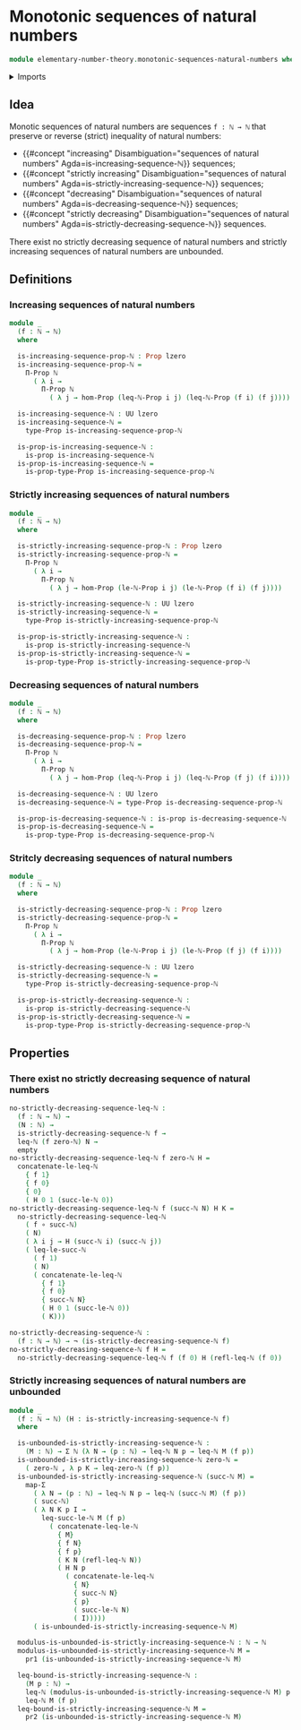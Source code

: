 # Monotonic sequences of natural numbers

```agda
module elementary-number-theory.monotonic-sequences-natural-numbers where
```

<details><summary>Imports</summary>

```agda
open import elementary-number-theory.inequality-natural-numbers
open import elementary-number-theory.natural-numbers
open import elementary-number-theory.strict-inequality-natural-numbers
open import elementary-number-theory.well-ordering-principle-natural-numbers

open import foundation.dependent-pair-types
open import foundation.empty-types
open import foundation.function-types
open import foundation.functoriality-dependent-pair-types
open import foundation.negation
open import foundation.propositions
open import foundation.universe-levels
```

</details>

## Idea

Monotic sequences of natural numbers are sequences `f : ℕ → ℕ` that preserve or
reverse (strict) inequality of natural numbers:

- {{#concept "increasing" Disambiguation="sequences of natural numbers" Agda=is-increasing-sequence-ℕ}}
  sequences;
- {{#concept "strictly increasing" Disambiguation="sequences of natural numbers" Agda=is-strictly-increasing-sequence-ℕ}}
  sequences;
- {{#concept "decreasing" Disambiguation="sequences of natural numbers" Agda=is-decreasing-sequence-ℕ}}
  sequences;
- {{#concept "strictly decreasing" Disambiguation="sequences of natural numbers" Agda=is-strictly-decreasing-sequence-ℕ}}
  sequences.

There exist no strictly decreasing sequence of natural numbers and strictly
increasing sequences of natural numbers are unbounded.

## Definitions

### Increasing sequences of natural numbers

```agda
module _
  (f : ℕ → ℕ)
  where

  is-increasing-sequence-prop-ℕ : Prop lzero
  is-increasing-sequence-prop-ℕ =
    Π-Prop ℕ
      ( λ i →
        Π-Prop ℕ
          ( λ j → hom-Prop (leq-ℕ-Prop i j) (leq-ℕ-Prop (f i) (f j))))

  is-increasing-sequence-ℕ : UU lzero
  is-increasing-sequence-ℕ =
    type-Prop is-increasing-sequence-prop-ℕ

  is-prop-is-increasing-sequence-ℕ :
    is-prop is-increasing-sequence-ℕ
  is-prop-is-increasing-sequence-ℕ =
    is-prop-type-Prop is-increasing-sequence-prop-ℕ
```

### Strictly increasing sequences of natural numbers

```agda
module _
  (f : ℕ → ℕ)
  where

  is-strictly-increasing-sequence-prop-ℕ : Prop lzero
  is-strictly-increasing-sequence-prop-ℕ =
    Π-Prop ℕ
      ( λ i →
        Π-Prop ℕ
          ( λ j → hom-Prop (le-ℕ-Prop i j) (le-ℕ-Prop (f i) (f j))))

  is-strictly-increasing-sequence-ℕ : UU lzero
  is-strictly-increasing-sequence-ℕ =
    type-Prop is-strictly-increasing-sequence-prop-ℕ

  is-prop-is-strictly-increasing-sequence-ℕ :
    is-prop is-strictly-increasing-sequence-ℕ
  is-prop-is-strictly-increasing-sequence-ℕ =
    is-prop-type-Prop is-strictly-increasing-sequence-prop-ℕ
```

### Decreasing sequences of natural numbers

```agda
module _
  (f : ℕ → ℕ)
  where

  is-decreasing-sequence-prop-ℕ : Prop lzero
  is-decreasing-sequence-prop-ℕ =
    Π-Prop ℕ
      ( λ i →
        Π-Prop ℕ
          ( λ j → hom-Prop (leq-ℕ-Prop i j) (leq-ℕ-Prop (f j) (f i))))

  is-decreasing-sequence-ℕ : UU lzero
  is-decreasing-sequence-ℕ = type-Prop is-decreasing-sequence-prop-ℕ

  is-prop-is-decreasing-sequence-ℕ : is-prop is-decreasing-sequence-ℕ
  is-prop-is-decreasing-sequence-ℕ =
    is-prop-type-Prop is-decreasing-sequence-prop-ℕ
```

### Stritcly decreasing sequences of natural numbers

```agda
module _
  (f : ℕ → ℕ)
  where

  is-strictly-decreasing-sequence-prop-ℕ : Prop lzero
  is-strictly-decreasing-sequence-prop-ℕ =
    Π-Prop ℕ
      ( λ i →
        Π-Prop ℕ
          ( λ j → hom-Prop (le-ℕ-Prop i j) (le-ℕ-Prop (f j) (f i))))

  is-strictly-decreasing-sequence-ℕ : UU lzero
  is-strictly-decreasing-sequence-ℕ =
    type-Prop is-strictly-decreasing-sequence-prop-ℕ

  is-prop-is-strictly-decreasing-sequence-ℕ :
    is-prop is-strictly-decreasing-sequence-ℕ
  is-prop-is-strictly-decreasing-sequence-ℕ =
    is-prop-type-Prop is-strictly-decreasing-sequence-prop-ℕ
```

## Properties

### There exist no strictly decreasing sequence of natural numbers

```agda
no-strictly-decreasing-sequence-leq-ℕ :
  (f : ℕ → ℕ) →
  (N : ℕ) →
  is-strictly-decreasing-sequence-ℕ f →
  leq-ℕ (f zero-ℕ) N →
  empty
no-strictly-decreasing-sequence-leq-ℕ f zero-ℕ H =
  concatenate-le-leq-ℕ
    { f 1}
    { f 0}
    { 0}
    ( H 0 1 (succ-le-ℕ 0))
no-strictly-decreasing-sequence-leq-ℕ f (succ-ℕ N) H K =
  no-strictly-decreasing-sequence-leq-ℕ
    ( f ∘ succ-ℕ)
    ( N)
    ( λ i j → H (succ-ℕ i) (succ-ℕ j))
    ( leq-le-succ-ℕ
      ( f 1)
      ( N)
      ( concatenate-le-leq-ℕ
        { f 1}
        { f 0}
        { succ-ℕ N}
        ( H 0 1 (succ-le-ℕ 0))
        ( K)))

no-strictly-decreasing-sequence-ℕ :
  (f : ℕ → ℕ) → ¬ (is-strictly-decreasing-sequence-ℕ f)
no-strictly-decreasing-sequence-ℕ f H =
  no-strictly-decreasing-sequence-leq-ℕ f (f 0) H (refl-leq-ℕ (f 0))
```

### Strictly increasing sequences of natural numbers are unbounded

```agda
module _
  (f : ℕ → ℕ) (H : is-strictly-increasing-sequence-ℕ f)
  where

  is-unbounded-is-strictly-increasing-sequence-ℕ :
    (M : ℕ) → Σ ℕ (λ N → (p : ℕ) → leq-ℕ N p → leq-ℕ M (f p))
  is-unbounded-is-strictly-increasing-sequence-ℕ zero-ℕ =
    ( zero-ℕ , λ p K → leq-zero-ℕ (f p))
  is-unbounded-is-strictly-increasing-sequence-ℕ (succ-ℕ M) =
    map-Σ
      ( λ N → (p : ℕ) → leq-ℕ N p → leq-ℕ (succ-ℕ M) (f p))
      ( succ-ℕ)
      ( λ N K p I →
        leq-succ-le-ℕ M (f p)
          ( concatenate-leq-le-ℕ
            { M}
            { f N}
            { f p}
            ( K N (refl-leq-ℕ N))
            ( H N p
              ( concatenate-le-leq-ℕ
                { N}
                { succ-ℕ N}
                { p}
                ( succ-le-ℕ N)
                ( I)))))
      ( is-unbounded-is-strictly-increasing-sequence-ℕ M)

  modulus-is-unbounded-is-strictly-increasing-sequence-ℕ : ℕ → ℕ
  modulus-is-unbounded-is-strictly-increasing-sequence-ℕ M =
    pr1 (is-unbounded-is-strictly-increasing-sequence-ℕ M)

  leq-bound-is-strictly-increasing-sequence-ℕ :
    (M p : ℕ) →
    leq-ℕ (modulus-is-unbounded-is-strictly-increasing-sequence-ℕ M) p →
    leq-ℕ M (f p)
  leq-bound-is-strictly-increasing-sequence-ℕ M =
    pr2 (is-unbounded-is-strictly-increasing-sequence-ℕ M)
```
